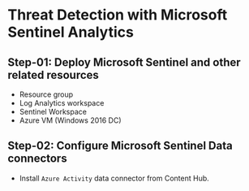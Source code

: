 # Threat Detection with Microsoft Sentinel Analytics

## Step-01: Deploy Microsoft Sentinel and other related resources

- Resource group
- Log Analytics workspace
- Sentinel Workspace
- Azure VM (Windows 2016 DC)

## Step-02: Configure Microsoft Sentinel Data connectors

- Install `Azure Activity` data connector from Content Hub.
